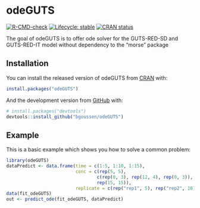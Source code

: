 
<!-- README.md is generated from README.Rmd. Please edit that file -->

# odeGUTS

<!-- badges: start -->

[![R-CMD-check](https://github.com/bgoussen/odeGUTS/workflows/R-CMD-check/badge.svg)](https://github.com/bgoussen/odeGUTS/actions)
[![Lifecycle:
stable](https://img.shields.io/badge/lifecycle-stable-brightgreen.svg)](https://lifecycle.r-lib.org/articles/stages.html#stable)
[![CRAN
status](https://www.r-pkg.org/badges/version/odeGUTS)](https://CRAN.R-project.org/package=odeGUTS)
<!-- badges: end -->

The goal of odeGUTS is to offer ode solver for the GUTS-RED-SD and
GUTS-RED-IT model without dependency to the “morse” package

## Installation

You can install the released version of odeGUTS from
[CRAN](https://CRAN.R-project.org) with:

``` r
install.packages("odeGUTS")
```

And the development version from [GitHub](https://github.com/) with:

``` r
# install.packages("devtools")
devtools::install_github("bgoussen/odeGUTS")
```

## Example

This is a basic example which shows you how to solve a common problem:

``` r
library(odeGUTS)
dataPredict <- data.frame(time = c(1:5, 1:10, 1:15), 
                          conc = c(rep(5, 5), 
                                  c(rep(0, 3), rep(12, 4), rep(0, 3)), 
                                  rep(15, 15)),  
                          replicate = c(rep("rep1", 5), rep("rep2", 10), rep("rep3", 15))) # Prepare data for forwards prediction
data(fit_odeGUTS)
out <- predict_ode(fit_odeGUTS, dataPredict)
```

<!-- What is special about using `README.Rmd` instead of just `README.md`? You can include R chunks like so: -->
<!-- ```{r cars} -->
<!-- summary(cars) -->
<!-- ``` -->
<!-- You'll still need to render `README.Rmd` regularly, to keep `README.md` up-to-date. `devtools::build_readme()` is handy for this. You could also use GitHub Actions to re-render `README.Rmd` every time you push. An example workflow can be found here: <https://github.com/r-lib/actions/tree/master/examples>. -->
<!-- You can also embed plots, for example: -->
<!-- ```{r pressure, echo = FALSE} -->
<!-- plot(pressure) -->
<!-- ``` -->
<!-- In that case, don't forget to commit and push the resulting figure files, so they display on GitHub and CRAN. -->
